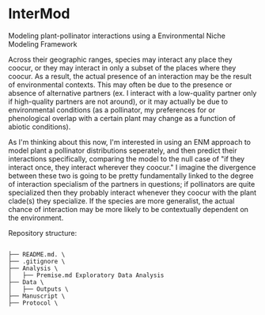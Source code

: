 # InterMod
Modeling plant-pollinator interactions using a Environmental Niche Modeling Framework

Across their geographic ranges, species may interact any place they coocur, or they may interact in only a subset of the places where they coocur. As a result, the actual presence of an interaction may be the result of environmental contexts. This may often be due to the presence or absence of alternative partners (ex. I interact with a low-quality partner only if high-quality partners are not around), or it may actually be due to environmental conditions (as a pollinator, my preferences for or phenological overlap with a certain plant may change as a function of abiotic conditions).

As I'm thinking about this now, I'm interested in using an ENM approach to model plant a pollinator distributions seperately, and then predict their interactions specifically, comparing the model to the null case of "if they interact once, they interact wherever they coocur." I imagine the divergence between these two is going to be pretty fundamentally linked to the degree of interaction specialism of the partners in questions; if pollinators are quite specialized then they probably interact whenever they coocur with the plant clade(s) they specialize. If the species are more generalist, the actual chance of interaction may be more likely to be contextually dependent on the environment. 

Repository structure:
```{bash}

├── README.md. \
├── .gitignore \
├── Analysis \
│   ├── Premise.md Exploratory Data Analysis
├── Data \
│   ├── Outputs \
├── Manuscript \
├── Protocol \

```